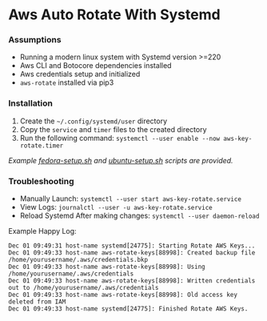 # Aws Auto Rotate With Systemd

### Assumptions
- Running a modern linux system with Systemd version >=220
- Aws CLI and Botocore dependencies installed
- Aws credentials setup and initialized
- `aws-rotate` installed via pip3

### Installation
1. Create the `~/.config/systemd/user` directory
2. Copy the `service` and `timer` files to the created directory
3. Run the following command: `systemctl --user enable --now aws-key-rotate.timer`

_Example [fedora-setup.sh]() and [ubuntu-setup.sh]() scripts are provided._

### Troubleshooting

- Manually Launch: `systemctl --user start aws-key-rotate.service`
- View Logs: `journalctl --user -u aws-key-rotate.service`
- Reload Systemd After making changes: `systemctl --user daemon-reload`

Example Happy Log:

```
Dec 01 09:49:31 host-name systemd[24775]: Starting Rotate AWS Keys...
Dec 01 09:49:33 host-name aws-rotate-keys[88998]: Created backup file /home/yourusername/.aws/credentials.bkp
Dec 01 09:49:33 host-name aws-rotate-keys[88998]: Using /home/yourusername/.aws/credentials
Dec 01 09:49:33 host-name aws-rotate-keys[88998]: Written credentials out to /home/yourusername/.aws/credentials
Dec 01 09:49:33 host-name aws-rotate-keys[88998]: Old access key deleted from IAM
Dec 01 09:49:33 host-name systemd[24775]: Finished Rotate AWS Keys.
```

